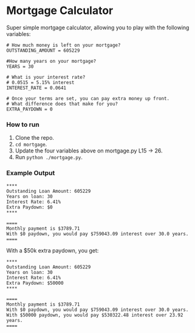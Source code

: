 
# Mortgage Calculator

Super simple mortgage calculator, allowing you to play with the following variables:

```
# How much money is left on your mortgage? 
OUTSTANDING_AMOUNT = 605229

#How many years on your mortgage?
YEARS = 30

# What is your interest rate?
# 0.0515 = 5.15% interest
INTEREST_RATE = 0.0641

# Once your terms are set, you can pay extra money up front.
# What difference does that make for you? 
EXTRA_PAYDOWN = 0
```

### How to run
1. Clone the repo.
2. `cd mortgage`.
3. Update the four variables above on mortgage.py L15 -> 26.
4. Run `python ./mortgage.py`.

### Example Output

```
****
Outstanding Loan Amount: 605229
Years on loan: 30
Interest Rate: 6.41%
Extra Paydown: $0
****

====
Monthly payment is $3789.71
With $0 paydown, you would pay $759043.09 interest over 30.0 years.
====
```

With a $50k extra paydown, you get:

```
****
Outstanding Loan Amount: 605229
Years on loan: 30
Interest Rate: 6.41%
Extra Paydown: $50000
****

====
Monthly payment is $3789.71
With $0 paydown, you would pay $759043.09 interest over 30.0 years.
With $50000 paydown, you would pay $530322.48 interest over 23.92 years.
====
```
